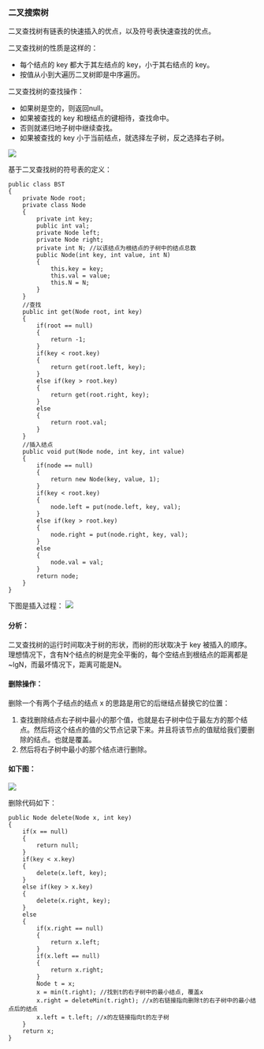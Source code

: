 ### 二叉搜索树

二叉查找树有链表的快速插入的优点，以及符号表快速查找的优点。 

二叉查找树的性质是这样的：
- 每个结点的 key 都大于其左结点的 key，小于其右结点的 key。
- 按值从小到大遍历二叉树即是中序遍历。

二叉查找树的查找操作：
- 如果树是空的，则返回null。
- 如果被查找的 key 和根结点的键相待，查找命中。
- 否则就递归地子树中继续查找。
- 如果被查找的 key 小于当前结点，就选择左子树，反之选择右子树。

![](https://algs4.cs.princeton.edu/32bst/images/bst-search.png)

基于二叉查找树的符号表的定义：
```
public class BST
{
    private Node root;
    private class Node
    {
        private int key;
        public int val;
        private Node left;
        private Node right;
        private int N; //以该结点为根结点的子树中的结点总数
        public Node(int key, int value, int N)
        {
            this.key = key;
            this.val = value;
            this.N = N;
        }
    }
    //查找
    public int get(Node root, int key)
    {
        if(root == null)
        {
            return -1;
        }
        if(key < root.key)
        {
            return get(root.left, key);
        }
        else if(key > root.key)
        {
            return get(root.right, key);
        }
        else
        {
            return root.val;
        }
    }
    //插入结点
    public void put(Node node, int key, int value)
    {
        if(node == null)
        {
            return new Node(key, value, 1);
        }
        if(key < root.key)
        {
            node.left = put(node.left, key, val);
        }
        else if(key > root.key)
        {
            node.right = put(node.right, key, val);
        }
        else
        {
            node.val = val;
        }
        return node;
    }
}
```

下图是插入过程：
![](https://algs4.cs.princeton.edu/32bst/images/bst-insert.png)

#### 分析： 
二叉查找树的运行时间取决于树的形状，而树的形状取决于 key 被插入的顺序。理想情况下，含有N个结点的树是完全平衡的，每个空结点到根结点的距离都是~lgN，而最坏情况下，距离可能是N。

#### 删除操作： 
删除一个有两个子结点的结点 x 的思路是用它的后继结点替换它的位置： 
1. 查找删除结点右子树中最小的那个值，也就是右子树中位于最左方的那个结点。然后将这个结点的值的父节点记录下来。并且将该节点的值赋给我们要删除的结点。也就是覆盖。 
2. 然后将右子树中最小的那个结点进行删除。

#### 如下图： 
![](https://algs4.cs.princeton.edu/32bst/images/bst-delete.png)

删除代码如下：
```
public Node delete(Node x, int key)
{
    if(x == null)
    {
        return null;
    }
    if(key < x.key)
    {
        delete(x.left, key);
    }
    else if(key > x.key)
    {
        delete(x.right, key);
    }
    else
    {
        if(x.right == null)
        {
            return x.left;
        }
        if(x.left == null)
        {
            return x.right;
        }       
        Node t = x;
        x = min(t.right); //找到t的右子树中的最小结点, 覆盖x
        x.right = deleteMin(t.right); //x的右链接指向删除t的右子树中的最小结点后的结点
        x.left = t.left; //x的左链接指向t的左子树
    }
    return x;
}
```
